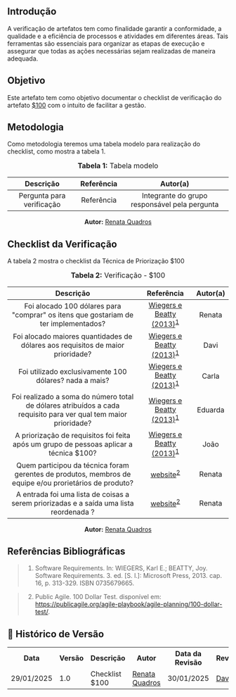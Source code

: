 ## Introdução
A verificação de artefatos tem como finalidade garantir a conformidade, a qualidade e a eficiência de processos e atividades em diferentes áreas. Tais ferramentas são essenciais para organizar as etapas de execução e assegurar que todas as ações necessárias sejam realizadas de maneira adequada. 

## Objetivo
Este artefato tem como objetivo documentar o checklist de verificação do artefato [$100](../../PerfilUsuario/TecnicasPrior/100.md) com o intuito de facilitar a gestão.

## Metodologia
Como metodologia teremos uma tabela modelo para realização do checklist, como mostra a tabela 1. 

<center>
<font size="3"><b>Tabela 1:</b> Tabela modelo </font>

| Descrição | Referência | Autor(a) |
|:---------:|:---------:|:-----------:|
| Pergunta para verificação | Referência | Integrante do grupo responsável pela pergunta |

<p align="center"><b>Autor:</b> <a href="https://github.com/Renatinha28">Renata Quadros</a></p> 
</center>

## Checklist da Verificação
A tabela 2 mostra o checklist da Técnica de Priorização $100

<center>
<font size="3"><b>Tabela 2:</b> Verificação - $100 </font>

| Descrição | Referência | Autor(a) |
|:---------:|:---------:|:-----------:|
| Foi alocado 100 dólares para "comprar" os itens que gostariam de ter implementados? | [Wiegers e Beatty (2013)](../../assets/images/100.png)<sup>[1](#ref1) | Renata |
| Foi alocado maiores quantidades de dólares aos requisitos de maior prioridade? | [Wiegers e Beatty (2013)](../../assets/images/100.png)<sup>[1](#ref1)  | Davi |
| Foi utilizado exclusivamente 100 dólares? nada a mais? | [Wiegers e Beatty (2013)](../../assets/images/100.png)<sup>[1](#ref1)  | Carla |
| Foi realizado a soma do número total de dólares atribuídos a cada requisito para ver qual tem maior prioridade? | [Wiegers e Beatty (2013)](../../assets/images/100.png)<sup>[1](#ref1)  | Eduarda |
| A priorização de requisitos foi feita após um grupo de pessoas aplicar a técnica $100? | [Wiegers e Beatty (2013)](../../assets/images/100.png)<sup>[1](#ref1) | João |
| Quem participou da técnica foram gerentes de produtos, membros de equipe e/ou prorietários de produto? | [website](../../assets/images/$1001.png)<sup>[2](#ref2) | Renata |
| A entrada foi uma lista de coisas a serem priorizadas e a saída uma lista reordenada ? | [website](../../assets/images/$1001.png)<sup>[2](#ref2) | Renata |


<p align="center"><b>Autor:</b> <a href="https://github.com/Renatinha28">Renata Quadros</a></p> 
</center>

## Referências Bibliográficas
> 1. <a id="ref1"></a> Software Requirements. In: WIEGERS, Karl E.; BEATTY, Joy. Software Requirements. 3. ed. [S. l.]: Microsoft Press, 2013. cap. 16, p. 313-329. ISBN 0735679665.

> 2. <a id="ref2"></a> Public Agile. 100 Dollar Test. disponível em: https://publicagile.org/agile-playbook/agile-planning/100-dollar-test/. 

## :round_pushpin: Histórico de Versão 

<div align="center">
    <table>
        <tr>
            <th>Data</th>
            <th>Versão</th>
            <th>Descrição</th>
            <th>Autor</th>
            <th>Data da Revisão</th>
            <th>Revisor</th>
        </tr>
        <tr>
            <td>29/01/2025</td>
            <td>1.0</td>
            <td>Checklist $100</td>
            <td><a href="https://github.com/Renatinha28">Renata Quadros</a></td>
            <td>30/01/2025</td>
            <td><a href="https://github.com/Jagaima">Davi</a></td>
        </tr>
    </table>
</div>
